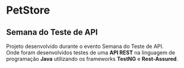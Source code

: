 # PetStore
## Semana do Teste de API ##
Projeto desenvolvido durante o evento Semana do Teste de API.<br>
Onde foram desenvolvidos testes de uma **API REST** na linguagem de programação **Java** utilizando os frameworks **TestNG** e **Rest-Assured**.
